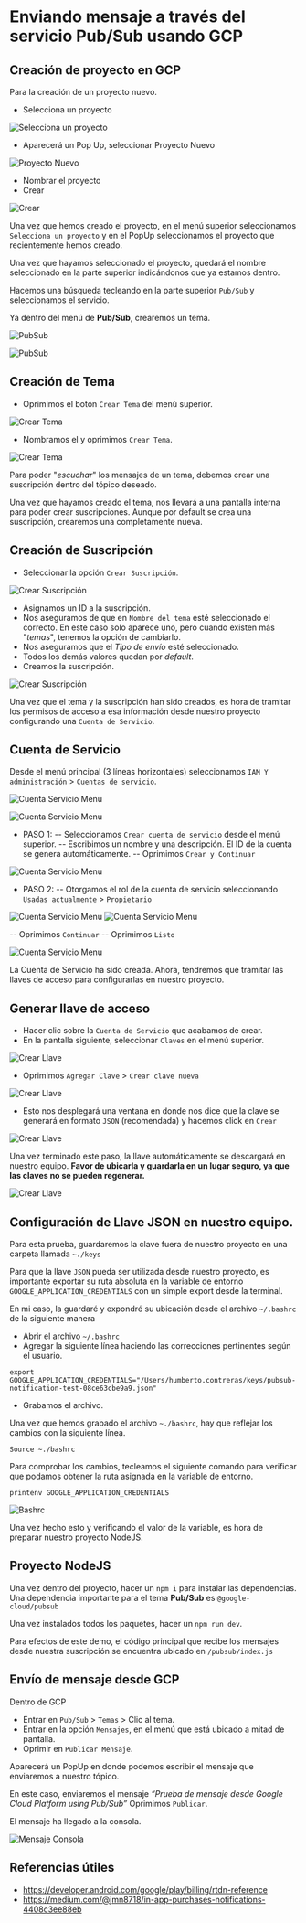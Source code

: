 # Enviando mensaje a través del servicio Pub/Sub usando GCP

## Creación de proyecto en GCP

Para la creación de un proyecto nuevo.

- Selecciona un proyecto

![Selecciona un proyecto](./imgs/CrearProyecto1.png)

- Aparecerá un Pop Up, seleccionar Proyecto Nuevo

![Proyecto Nuevo](./imgs/CrearProyecto2.png)

- Nombrar el proyecto
- Crear

![Crear](./imgs/CrearProyecto3.png)

Una vez que hemos creado el proyecto, en el menú superior seleccionamos `Selecciona un proyecto` y en el PopUp seleccionamos el proyecto que recientemente hemos creado.

Una vez que hayamos seleccionado el proyecto, quedará el nombre seleccionado en la parte superior indicándonos que ya estamos dentro.

Hacemos una búsqueda tecleando en la parte superior `Pub/Sub` y seleccionamos el servicio.

Ya dentro del menú de **Pub/Sub**, crearemos un tema.

![PubSub](./imgs/PubSub.png)

![PubSub](./imgs/PubSub2.png)

## Creación de Tema

- Oprimimos el botón `Crear Tema` del menú superior.

![Crear Tema](./imgs/CrearTema1.png)


- Nombramos el y oprimimos `Crear Tema`.

![Crear Tema](./imgs/CrearTema2.png)

Para poder "*escuchar*" los mensajes de un tema, debemos crear una suscripción dentro del tópico deseado.

Una vez que hayamos creado el tema, nos llevará a una pantalla interna para poder crear suscripciones. Aunque por default se crea una suscripción, crearemos una completamente nueva.

## Creación de Suscripción

- Seleccionar la opción `Crear Suscripción`.

![Crear Suscripción](./imgs/CrearSusc1.png)

- Asignamos un ID a la suscripción.
- Nos aseguramos de que en `Nombre del tema` esté seleccionado el correcto. En este caso solo aparece uno, pero cuando existen más "*temas*", tenemos la opción de cambiarlo.
- Nos aseguramos que el *Tipo de envío* esté seleccionado.
- Todos los demás valores quedan por *default*.
- Creamos la suscripción.

![Crear Suscripción](./imgs/CrearSusc2.png)

Una vez que el tema y la suscripción han sido creados, es hora de tramitar los permisos de acceso a esa información desde nuestro proyecto configurando una `Cuenta de Servicio`.

## Cuenta de Servicio

Desde el menú principal (3 líneas horizontales) seleccionamos `IAM Y administración` > `Cuentas de servicio`.

![Cuenta Servicio Menu](./imgs/CuentaServicio1.png)

![Cuenta Servicio Menu](./imgs/CuentaServicio2.png)

- PASO 1: 
-- Seleccionamos `Crear cuenta de servicio` desde el menú superior.
-- Escribimos un nombre y una descripción. El ID de la cuenta se genera automáticamente.
-- Oprimimos `Crear y Continuar`

![Cuenta Servicio Menu](./imgs/CuentaServicio3.png)


- PASO 2: 
-- Otorgamos el rol de la cuenta de servicio seleccionando `Usadas actualmente` > `Propietario`

![Cuenta Servicio Menu](./imgs/CuentaServicio4.png)
![Cuenta Servicio Menu](./imgs/CuentaServicio5.png)

-- Oprimimos `Continuar`
-- Oprimimos `Listo`

![Cuenta Servicio Menu](./imgs/CuentaServicio6.png)

La Cuenta de Servicio ha sido creada. Ahora, tendremos que tramitar las llaves de acceso para configurarlas en nuestro proyecto.

## Generar llave de acceso

- Hacer clic sobre la `Cuenta de Servicio` que acabamos de crear.
- En la pantalla siguiente, seleccionar `Claves` en el menú superior.

![Crear Llave](./imgs/Llave1.png)

- Oprimimos `Agregar Clave` > `Crear clave nueva`

![Crear Llave](./imgs/Llave2.png)

- Esto nos desplegará una ventana en donde nos dice que la clave se generará en formato `JSON` (recomendada) y hacemos click en `Crear`

![Crear Llave](./imgs/Llave3.png)

Una vez terminado este paso, la llave automáticamente se descargará en nuestro equipo. **Favor de ubicarla y guardarla en un lugar seguro, ya que las claves no se pueden regenerar.**

![Crear Llave](./imgs/Llave4.png)

## Configuración de Llave JSON en nuestro equipo.

Para esta prueba, guardaremos la clave fuera de nuestro proyecto en una carpeta llamada `~./keys`

Para que la llave `JSON` pueda ser utilizada desde nuestro proyecto, es importante exportar su ruta absoluta en la variable de entorno `GOOGLE_APPLICATION_CREDENTIALS` con un simple export desde la terminal. 

En mi caso, la guardaré y expondré su ubicación desde el archivo `~/.bashrc` de la siguiente manera

- Abrir el archivo `~/.bashrc`
- Agregar la siguiente línea haciendo las correcciones pertinentes según el usuario.

```
export GOOGLE_APPLICATION_CREDENTIALS="/Users/humberto.contreras/keys/pubsub-notification-test-08ce63cbe9a9.json"
```

- Grabamos el archivo.

Una vez que hemos grabado el archivo `~./bashrc`, hay que reflejar los cambios con la siguiente línea.

```
Source ~./bashrc
```

Para comprobar los cambios, tecleamos el siguiente comando para verificar que podamos obtener la ruta asignada en la variable de entorno.

```
printenv GOOGLE_APPLICATION_CREDENTIALS
```

![Bashrc](./imgs/bashrc.png)

Una vez hecho esto y verificando el valor de la variable, es hora de preparar nuestro proyecto NodeJS.

## Proyecto NodeJS

Una vez dentro del proyecto, hacer un `npm i` para instalar las dependencias. Una dependencia importante para el tema **Pub/Sub** es `@google-cloud/pubsub`

Una vez instalados todos los paquetes, hacer un `npm run dev`.

Para efectos de este demo, el código principal que recibe los mensajes desde nuestra suscripción se encuentra ubicado en `/pubsub/index.js` 

## Envío de mensaje desde GCP

Dentro de GCP

- Entrar en `Pub/Sub` > `Temas` > Clic al tema.
- Entrar en la opción `Mensajes`, en el menú que está ubicado a mitad de pantalla.
- Oprimir en `Publicar Mensaje`.

Aparecerá un PopUp en donde podemos escribir el mensaje que enviaremos a nuestro tópico.

En este caso, enviaremos el mensaje *“Prueba de mensaje desde Google Cloud Platform using Pub/Sub”* Oprimimos `Publicar`.

El mensaje ha llegado a la consola.

![Mensaje Consola](./imgs/Consola.png)

## Referencias útiles

- https://developer.android.com/google/play/billing/rtdn-reference
- https://medium.com/@jmn8718/in-app-purchases-notifications-4408c3ee88eb

